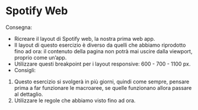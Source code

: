 Spotify Web
===
Consegna:
- Ricreare il layout di Spotify web, la nostra prima web app.
- Il layout di questo esercizio è diverso da quelli che abbiamo riprodotto fino ad ora: il contenuto della pagina non potrà mai uscire dalla viewport, proprio come un’app.
- Utilizzare questi breakpoint per i layout responsive: 600 - 700 - 1100 px.
- Consigli:
1. Questo esercizio si svolgerà in più giorni, quindi come sempre, pensare prima a far funzionare le macroaree, se quelle funzionano allora passare al dettaglio.
2. Utilizzare le regole che abbiamo visto fino ad ora.